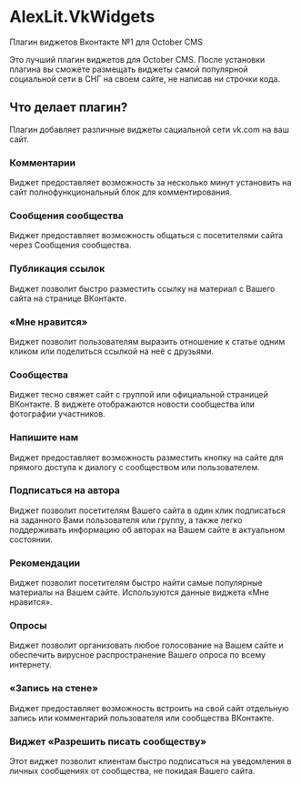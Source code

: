 # AlexLit.VkWidgets

Плагин виджетов Вконтакте №1 для October CMS

Это лучший плагин виджетов для October CMS. После установки плагина вы сможете размещать виджеты самой популярной социальной сети в СНГ на своем сайте, не написав ни строчки кода.

## Что делает плагин?

Плагин добавляет различные виджеты сациальной сети vk.com на ваш сайт.

### Комментарии

Виджет предоставляет возможность за несколько минут установить на сайт полнофункциональный блок для комментирования.

### Сообщения сообщества

Виджет предоставляет возможность общаться с посетителями сайта через Сообщения сообщества.

### Публикация ссылок

Виджет позволит быстро разместить ссылку на материал с Вашего сайта на странице ВКонтакте.

### «Мне нравится»

Виджет позволит пользователям выразить отношение к статье одним кликом или поделиться ссылкой на неё с друзьями.

### Сообщества

Виджет тесно свяжет сайт с группой или официальной страницей ВКонтакте. В виджете отображаются новости сообщества или фотографии участников.

### Напишите нам

Виджет предоставляет возможность pазместить кнопку на сайте для прямого доступа к диалогу с сообществом или пользователем.

### Подписаться на автора

Виджет позволит посетителям Вашего сайта в один клик подписаться на заданного Вами пользователя или группу, а также легко поддерживать информацию об авторах на Вашем сайте в актуальном состоянии.

### Рекомендации

Виджет позволит посетителям быстро найти самые популярные материалы на Вашем сайте. Используются данные виджета «Мне нравится».

### Опросы

Виджет позволит организовать любое голосование на Вашем сайте и обеспечить вирусное распространение Вашего опроса по всему интернету.

### «Запись на стене»

Виджет предоставляет возможность встроить на свой сайт отдельную запись или комментарий пользователя или сообщества ВКонтакте.

### Виджет «Разрешить писать сообществу»

Этот виджет позволит клиентам быстро подписаться на уведомления в личных сообщениях от сообщества, не покидая Вашего сайта.